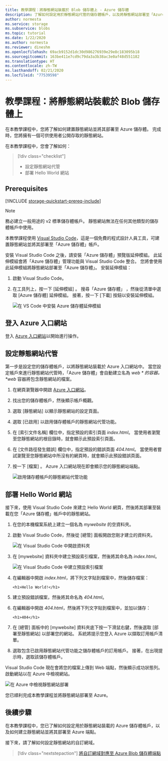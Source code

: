 ```yaml
---
title: 教學課程：將靜態網站裝載於 Blob 儲存體上 - Azure 儲存體
description: 了解如何設定用於靜態網站代管的儲存體帳戶，以及將靜態網站部署至「Azure 儲存體」。
author: normesta
ms.service: storage
ms.subservice: blobs
ms.topic: tutorial
ms.date: 1/22/2020
ms.author: normesta
ms.reviewer: dineshm
ms.openlocfilehash: 69acb9152d1dc30d986276939e29e8c183095b18
ms.sourcegitcommit: 163be411e7cd9c79da3a3b38ac3e0af48d551182
ms.translationtype: HT
ms.contentlocale: zh-TW
ms.lasthandoff: 02/21/2020
ms.locfileid: "77539598"
---
```

<!---Customer intent: I want to host files for a static website in Blob storage and access the website from an Azure endpoint.--->

# <a name="tutorial-host-a-static-website-on-blob-storage"></a>教學課程：將靜態網站裝載於 Blob 儲存體上

在本教學課程中，您將了解如何建置靜態網站並將其部署至 Azure 儲存體。 完成時，您將擁有一個可供使用者公開存取的靜態網站。 

在本教學課程中，您會了解如何：

> [!div class="checklist"]
> * 設定靜態網站代管
> * 部署 Hello World 網站

## <a name="prerequisites"></a>Prerequisites

[!INCLUDE [storage-quickstart-prereq-include](../../../includes/storage-quickstart-prereq-include.md)]

> [!NOTE] 
> 務必建立一般用途的 v2 標準儲存體帳戶。 靜態網站無法在任何其他類型的儲存體帳戶中使用。

本教學課程使用 [Visual Studio Code](https://code.visualstudio.com/download)，這是一個免費的程式設計人員工具，可建置靜態網站並將其部署至「Azure 儲存體」帳戶。

安裝 Visual Studio Code 之後，請安裝「Azure 儲存體」預覽版延伸模組。 此延伸模組會將「Azure 儲存體」管理功能與 Visual Studio Code 整合。 您將會使用此延伸模組將靜態網站部署至「Azure 儲存體」。 安裝延伸模組：

1. 啟動 Visual Studio Code。
2. 在工具列上，按一下 [延伸模組]  。 搜尋「Azure 儲存體」  ，然後從清單中選取 [Azure 儲存體]  延伸模組。 接著，按一下 [下載]  按鈕以安裝延伸模組。

    ![在 VS Code 中安裝 Azure 儲存體延伸模組](media/storage-blob-static-website-host/install-extension-vs-code.png)

## <a name="sign-in-to-the-azure-portal"></a>登入 Azure 入口網站

登入 [Azure 入口網站](https://portal.azure.com/)以開始進行操作。

## <a name="configure-static-website-hosting"></a>設定靜態網站代管

第一步是設定您的儲存體帳戶，以將靜態網站裝載於 Azure 入口網站中。 當您設定帳戶來進行靜態網站代管時，「Azure 儲存體」會自動建立名為 *$web* 的容器。 *$web* 容器將包含靜態網站的檔案。 

1. 在網頁瀏覽器中開啟 [Azure 入口網站](https://portal.azure.com/)。 
1. 找出您的儲存體帳戶，然後顯示帳戶概觀。
1. 選取 [靜態網站]  以顯示靜態網站的設定頁面。
1. 選取 [已啟用]  以啟用儲存體帳戶的靜態網站代管功能。
1. 在 [索引文件名稱]  欄位中，指定預設的索引頁面 *index.html*。 當使用者瀏覽至您靜態網站的根目錄時，就會顯示此預設索引頁面。  
1. 在 [文件路徑發生錯誤]  欄位中，指定預設的錯誤頁面 *404.html*。 當使用者嘗試瀏覽至您靜態網站中所沒有的網頁時，就會顯示此預設錯誤頁面。
1. 按一下 [檔案]  。 Azure 入口網站現在即會顯示您的靜態網站端點。 

    ![啟用儲存體帳戶的靜態網站代管功能](media/storage-blob-static-website-host/enable-static-website-hosting.png)

## <a name="deploy-a-hello-world-website"></a>部署 Hello World 網站

接下來，使用 Visual Studio Code 來建立 Hello World 網頁，然後將其部署至裝載在您「Azure 儲存體」帳戶中的靜態網站。

1. 在您的本機檔案系統上建立一個名為 *mywebsite* 的空資料夾。 
1. 啟動 Visual Studio Code，然後從 [總管]  面板開啟您剛才建立的資料夾。

    ![在 Visual Studio Code 中開啟資料夾](media/storage-blob-static-website-host/open-folder-vs-code.png)

1. 在 [mywebsite]  資料夾中建立預設索引檔案，然後將其命名為 *index.html*。

    ![在 Visual Studio Code 中建立預設索引檔案](media/storage-blob-static-website-host/create-index-file-vs-code.png)

1. 在編輯器中開啟 *index.html*，將下列文字貼到檔案中，然後儲存檔案：

    ```
    <h1>Hello World!</h1>
    ```

1. 建立預設錯誤檔案，然後將其命名為 *404.html*。
1. 在編輯器中開啟 *404.html*，然後將下列文字貼到檔案中，並加以儲存：

    ```
    <h1>404</h1>
    ```

1. 在 [總管]  面板中的 [mywebsite]  資料夾底下按一下滑鼠右鍵，然後選取 [部署至靜態網站]  以部署您的網站。 系統將提示您登入 Azure 以擷取訂用帳戶清單。

1. 選取包含已啟用靜態網站代管功能之儲存體帳戶的訂用帳戶。 接著，在出現提示時，選取該儲存體帳戶。

Visual Studio Code 現在會將您的檔案上傳到 Web 端點，然後顯示成功狀態列。 啟動網站以在 Azure 中檢視網站。

![在 Azure 中檢視靜態網站部署](media/storage-blob-static-website-host/view-static-website-endpoint.png)

您已順利完成本教學課程並將靜態網站部署至 Azure。

## <a name="next-steps"></a>後續步驟

在本教學課程中，您已了解如何設定用於靜態網站裝載的 Azure 儲存體帳戶，以及如何建立靜態網站並將其部署至 Azure 端點。

接下來，請了解如何設定靜態網站的自訂網域。

> [!div class="nextstepaction"]
> [將自訂網域對應至 Azure Blob 儲存體端點](storage-custom-domain-name.md)

